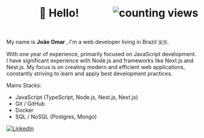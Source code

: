 <h1 align="center">👋 Hello!<img alt="counting views" title="Views" align="right" src="https://komarev.com/ghpvc/?username=zdeicidaz&label=&style=flat-square&color=blueviolet" /></h1>

<br />

My name is <b>João Omar </b>, I'm a web developer living in Brazil 🇧🇷. 

With one year of experience, primarily focused on JavaScript development. I have significant experience with Node.js and frameworks like Next.js and Nest.js. My focus is on creating modern and efficient web applications, constantly striving to learn and apply best development practices.

Mains Stacks:
- JavaScript (TypeScript, Node.js, Nest.js, Next.js)
- Git / GitHub
- Docker
- SQL / NoSQL (Postgres, Mongo)

[![LinkedIn](https://img.shields.io/badge/LinkedIn-black?style=flat-square&logo=linkedIn&logoColor=0073B1)](https://linkedin.com/in/devjomar)</div>
